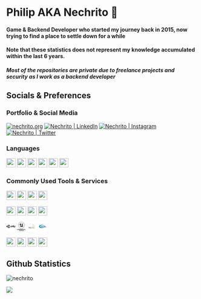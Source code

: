 <h1 align="left">Philip AKA Nechrito 🎉
    <!-- <img src="https://visitor-badge.glitch.me/badge?page_id=nechrito.visitor-badge"/> -->
</h1>
<p>
    <h4>Game & Backend Developer who started my journey back in 2015, now trying to find a place to settle down for a while</h4>
    <p>
        <h4><strong>Note</strong> that these statistics does not represent my knowledge accumulated within the last 6 years.</h4>
        <h4><em>Most of the repositories are private due to freelance projects and security as I work as a backend developer</em></h4>
    </p>
</p> 

## Socials & Preferences

### Portfolio & Social Media

[<img height="24" width="24" alt="nechrito.org" src="https://cdn.iconscout.com/icon/free/png-64/internet-2359147-1971067.png"/>][website]
[<img height="24" width="24" alt="Nechrito | LinkedIn" src="https://cdn.iconscout.com/icon/free/png-64/linkedin-208-916919.png"/>][linkedin]
[<img height="24" width="24" alt="Nechrito | Instagram" src="https://cdn.iconscout.com/icon/free/png-64/instagram-188-498425.png"/>][instagram]
[<img height="24" width="24" alt="Nechrito | Twitter" src="https://cdn.iconscout.com/icon/free/png-64/twitter-241-721979.png"/>][twitter]

### Languages

<p>
    <img height="24" width="24" src="https://cdn.iconscout.com/icon/free/png-64/csharp-1-1175241.png"/>
    <img height="24" width="24" src="https://cdn.iconscout.com/icon/free/png-64/cplusplus-3521365-2944809.png"/>
    <img height="24" width="24" src="https://cdn.iconscout.com/icon/free/png-64/python-3628999-3030224.png"/>
    <img height="24" width="24" src="https://cdn.iconscout.com/icon/free/png-64/lua-3521554-2944972.png"/>
    <img height="24" width="24" src="https://cdn.iconscout.com/icon/free/png-64/java-3628857-3029997.png"/>
    <img height="24" width="24" src="https://cdn.iconscout.com/icon/free/png-64/swift-282412.png"/>
</p>

### Commonly Used Tools & Services

<p>
    <img height="24" width="24" src="https://cdn.iconscout.com/icon/free/png-64/github-40-432516.png"/>
    <img height="24" width="24" src="https://cdn.iconscout.com/icon/free/png-64/git-225996.png"/>
    <img height="24" width="24" src="https://cdn.iconscout.com/icon/free/png-64/cmake-3521346-2944790.png"/>
    <img height="24" width="24" src="https://cdn.iconscout.com/icon/free/png-64/microsoft-dotnet-1175177.png"/>
</p>

<p>
    <img height="24" width="24" src="https://cdn.iconscout.com/icon/free/png-64/azure-devops-3628645-3029870.png"/>
    <img height="24" width="24" src="https://cdn.iconscout.com/icon/free/png-64/azure-1-190761.png"/>
    <img height="24" width="24" src="https://cdn.iconscout.com/icon/free/png-64/azure-1868965-1583129.png"/>
    <img height="24" width="24" src="https://cdn.iconscout.com/icon/free/png-64/npm-1767905-1502158.png"/>
</p>

<p>
    <img height="24" width="24" src="https://raw.githubusercontent.com/github/explore/80688e429a7d4ef2fca1e82350fe8e3517d3494d/topics/unity/unity.png"/>
    <img height="24" width="24" src="https://raw.githubusercontent.com/github/explore/80688e429a7d4ef2fca1e82350fe8e3517d3494d/topics/unreal-engine/unreal-engine.png"/>
    <img height="24" width="24" src="https://raw.githubusercontent.com/github/explore/80688e429a7d4ef2fca1e82350fe8e3517d3494d/topics/mysql/mysql.png"/>
    <img height="24" width="24" src="https://raw.githubusercontent.com/github/explore/80688e429a7d4ef2fca1e82350fe8e3517d3494d/topics/opengl/opengl.png"/>
</p>

<p>
    <img height="24" width="24" src="https://unpkg.com/simple-icons@v5/icons/vulkan.svg"/>
    <img height="24" width="24" src="https://cdn.iconscout.com/icon/free/png-64/ios-apple-572947.png"/>
    <img height="24" width="24" src="https://cdn.iconscout.com/icon/free/png-64/android-247-1175275.png"/>
    <img height="24" width="24" src="https://cdn.iconscout.com/icon/free/png-64/oculus-3521617-2945061.png"/>
</p>

## Github Statistics

<!-- Colors -->
<!-- dark, radical, merko, gruvbox, tokyonight, onedark, cobalt, synthwave, highcontrast, dracula -->
<!-- &hide=stars,commits,prs,issues,contribs -->

<!-- Github Contributions -->
<p>
    <img width=530 src="https://github-readme-streak-stats.herokuapp.com/?user=nechrito&theme=dracula" alt="nechrito"/>
</p>

<!-- Most used languages -->
<p>
    <!-- https://www.urlencoder.org/ -->
    <img width=530 src="https://github-readme-stats-nechrito.vercel.app/api/top-langs?username=Nechrito&theme=dracula&count_private=true&include_all_commits=true&card_width=530&langs_count=10&layout=compact&hide=html,tex,css,rpc,javascript,c,c%2B%2B,objective-c"/>
</p>

[website]:   http://nechrito.org/
[twitter]:   https://twitter.com/N3chrito
[instagram]: https://instagram.com/Hobbygroggare
[linkedin]:  https://www.linkedin.com/in/philip-lindh-599707199/